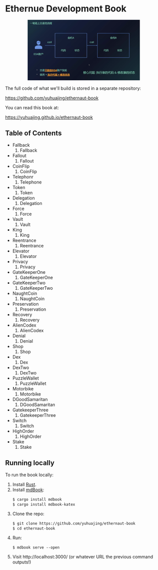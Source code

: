 # Ethernue Development Book

<p align="center">
<img src="/src/images/intercall.png" alt="Ethernaut Book cover" width="360"/>
</p>

The full code of what we'll build is stored in a separate repository:

https://github.com/yuhuajing/ethernaut-book

You can read this book at:

https://yuhuajing.github.io/ethernaut-book

## Table of Contents
- Fallback
  1. Fallback
- Fallout
  1. Fallout
- CoinFlip
  1. CoinFlip
- Telephonr
  1. Telephone
- Token
  1. Token
- Delegation
  1. Delegation
- Force
  1. Force
- Vault
  1. Vault
- King
  1. King
- Reentrance
  1. Reentrance
- Elevator
  1. Elevator
- Privacy
  1. Privacy
- GateKeeperOne
  1. GateKeeperOne
- GateKeeperTwo
  1. GateKeeperTwo
- NaughtCoin
  1. NaughtCoin
- Preservation
  1. Preservation
- Recovery
  1. Recovery
- AlienCodex
  1. AlienCodex
- Denial
  1. Denial
- Shop
  1. Shop
- Dex
  1. Dex
- DexTwo
  1. DexTwo
- PuzzleWallet
  1. PuzzleWallet
- Motorbike
  1. Motorbike
- DGoodSamaritan
  1. DGoodSamaritan
- GatekeeperThree
  1. GatekeeperThree
- Switch
  1. Switch
- HighOrder
  1. HighOrder
- Stake
  1. Stake

## Running locally
To run the book locally:
1. Install [Rust](src/https://www.rust-lang.org/).
1. Install [mdBook](src/https://github.com/rust-lang/mdBook):
    ```shell
    $ cargo install mdbook
    $ cargo install mdbook-katex
    ```
1. Clone the repo:
    ```shell
    $ git clone https://github.com/yuhuajing/ethernaut-book
    $ cd ethernaut-book
    ```
1. Run:
    ```shell
    $ mdbook serve --open
    ```
1. Visit http://localhost:3000/ (or whatever URL the previous command outputs!)
